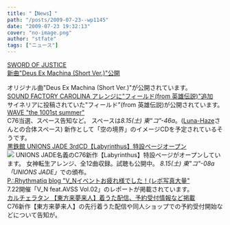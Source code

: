 ```yaml
---
title: "【News】"
path: "/posts/2009-07-23--wp1145"
date: "2009-07-23 19:32:13"
cover: "no-image.png"
author: "stfate"
tags: ["ニュース"]
---
```


<style type="text/css">
<!--
p {white-space: pre-wrap};
-->
</style>

<a  href="http://www.soj.razor.jp/" target="_blank">SWORD OF JUSTICE 新曲"Deus Ex Machina (Short Ver.)"公開</a>
<div >オリジナル曲"Deus Ex Machina (Short Ver.)"が公開されています。</div>
<a  href="http://carolina.web.infoseek.co.jp/" target="_blank">SOUND FACTORY CAROLINA アレンジに"フィールド(from 英雄伝説)"追加</a>
<div >サイネリアに投稿されていた"フィールド"(from 英雄伝説)が公開されています。</div>
<a  href="http://www.circle-wave.net/" target="_blank">WAVE "the 1001st summer"</a>
<div >C76当選、スペース告知など。
スペースは<em>8.15(土) 東“コ”-46a</em>。(<a href="http://www.luna-haze.com/" target="_blank">Luna-Haze</a>さんとの合体スペース)
新作として「空の境界」のイメージCDを予定されているそうです。</div>
<a  href="http://kurogane-u.s341.xrea.com/" target="_blank">黒鉄館 UNIONS JADE 3rdCD【Labyrinthus】特設ページオープン</a>
<div ><a href="http://kurogane-u.s341.xrea.com/labyrinthus.html" target="_blank"><img src="http://kurogane-u.s341.xrea.com/labyrinthus_banner420.jpg"></a>
UNIONS JADE名義のC76新作【Labyrinthus】特設ページがオープンしています。
女神転生アレンジ、全12曲収録。試聴も公開中。
<em>8.15(土) 東"コ"-08a 「UNIONS JADE」</em>での頒布。</div>
<a  href="http://prq.blog44.fc2.com/" target="_blank">P∴Rhythmatiq blog "V_Nイベントお疲れ様でした！(レポ写真大量"</a>
<div >7.22開催「V_N feat.AVSS Vol.02」のレポートが掲載されています。</div>
<a  href="http://hatukiyura.sakura.ne.jp/" target="_blank">カルチェラタン 【東方来夢来人】着うた配信、予約受付情報など掲載</a>
<div >C76新作【東方来夢来人】の先行着うた配信や同人ショップでの予約受付開始などについて告知が。</div>
